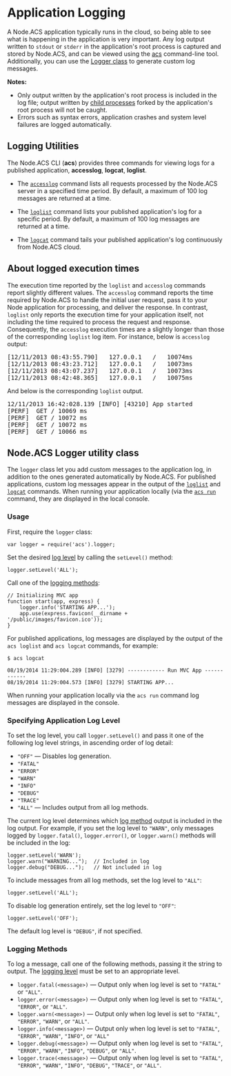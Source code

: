 
# Application Logging

A Node.ACS application typically runs in the cloud, so being able to see what is happening in the
application is very important. Any log output written to `stdout` or `stderr` in the application's
root process is captured and stored by Node.ACS, and can be viewed using the
[acs](#!/guide/node_cli) command-line tool. Additionally, you can use the [Logger class](#!/guide/node_logging-section-node-acs-logger-utility-class) to generate custom log messages.

**Notes:** 

* Only output written by the application's root process is included in the log file; output written by
[child processes](#!/guide/node_clustering) forked by the application's root process will not be caught.
* Errors such as syntax errors, application crashes and system level failures are logged
automatically. 

## Logging Utilities  

The Node.ACS CLI (**acs**) provides three commands for viewing logs for a
published application, **accesslog**, **logcat**, **loglist**.

* The [`accesslog`](#!/guide/node_cli_accesslog) command lists all requests processed by the
  Node.ACS server in a specified time period. By default, a maximum of 100 log messages are returned
  at a time.

* The [`loglist`](#!/guide/node_cli_loglist) command lists your published application's log for a specific
period. By default, a maximum of 100 log messages are returned at a time.

* The [`logcat`](#!/guide/node_cli_logcat) command tails your published application's log continuously
from Node.ACS cloud.

## About logged execution times ##

The execution time reported by the `loglist` and `accesslog` commands report slightly different
values. The `accesslog` command reports the time required by Node.ACS to handle the initial user
request, pass it to your Node application for processing, and deliver the response. In contrast,
`loglist` only reports the execution time for your application itself, not including the time
required to process the request and response. Consequently, the `accesslog` execution times are a
slightly longer than those of the corresponding `loglist` log item. For instance, below is `accesslog`
output:

<pre>
[12/11/2013 08:43:55.790]   127.0.0.1   /   10074ms
[12/11/2013 08:43:23.712]   127.0.0.1   /   10073ms
[12/11/2013 08:43:07.237]   127.0.0.1   /   10073ms
[12/11/2013 08:42:48.365]   127.0.0.1   /   10075ms
</pre>

And below is the corresponding `loglist` output.

<pre>
12/11/2013 16:42:028.139 [INFO] [43210] App started
[PERF]  GET / 10069 ms
[PERF]  GET / 10072 ms
[PERF]  GET / 10072 ms
[PERF]  GET / 10066 ms
</pre>

## Node.ACS Logger utility class 
The `logger` class let you add custom messages to the application log, in addition to the ones generated automatically by Node.ACS. For published applications, custom log
messages appear in the output of the [`loglist`](#!/guide/node_cli_loglist) and
[`logcat`](#!/guide/node_cli_logcat) commands. When running your application locally (via the [`acs
run`](#!/guide/node_cli_run) command, they are displayed in the local console.

### Usage
First, require the `logger` class:

	var logger = require('acs').logger;

Set the desired [log level](#!/guide/node_logging-section-specifying-application-log-level) by calling the `setLevel()` method:

	logger.setLevel('ALL');

Call one of the [logging methods](#!/guide/node_logging-section-logging-methods):

	// Initializing MVC app
	function start(app, express) {
		logger.info('STARTING APP...');
	    app.use(express.favicon(__dirname + '/public/images/favicon.ico'));
	}

For published applications, log messages are displayed by the output of the `acs loglist` and
`acs logcat` commands, for example:

	$ acs logcat

	08/19/2014 11:29:004.289 [INFO] [3279] ------------ Run MVC App ------------
	08/19/2014 11:29:004.573 [INFO] [3279] STARTING APP...

When running your application locally via the `acs run` command log messages are displayed in the console.

### Specifying Application Log Level

To set the log level, you call `logger.setLevel()` and pass it one of the following log level
strings, in ascending order of log detail:

* `"OFF"` &mdash; Disables log generation.
* `"FATAL"`
* `"ERROR"`
* `"WARN"`
* `"INFO"`
* `"DEBUG"`
* `"TRACE"`
* `"ALL"` &mdash; Includes output from all log methods.

The current log level determines which [log method](#!/guide/node_logging-section-logging-methods) output is included in the log output. 
For example, if you set the log level to `"WARN"`, only messages logged by
`logger.fatal()`, `logger.error()`, or `logger.warn()` methods will be included in the log:

	logger.setLevel('WARN');
	logger.warn("WARNING..."); 	// Included in log
	logger.debug("DEBUG...");	// Not included in log


To include messages from all log methods, set the log level to `"ALL"`:

	logger.setLevel('ALL');

To disable log generation entirely, set the log level to `"OFF"`:

	logger.setLevel('OFF');

The default log level is `"DEBUG"`, if not specified.

### Logging Methods

To log a message, call one of the following methods, passing it the string to output. The [logging level](#!/guide/node_logging-section-specifying-application-log-level) must be set to an appropriate level.

* `logger.fatal(<message>)` &mdash; Output only when log level is set to `"FATAL"` or `"ALL"`.
* `logger.error(<message>)` &mdash; Output only when log level is set to `"FATAL"`, `"ERROR"`, or `"ALL"`.
* `logger.warn(<message>)` &mdash; Output only when log level is set to `"FATAL"`, `"ERROR"`, `"WARN"`, or `"ALL"`. 
* `logger.info(<message>)` &mdash; Output only when log level is set to `"FATAL"`, `"ERROR"`, `"WARN"`, `"INFO"`, or `"ALL"` 
* `logger.debug(<message>)` &mdash; Output only when log level is set to `"FATAL"`, `"ERROR"`, `"WARN"`, `"INFO"`, `"DEBUG"`, or `"ALL"`. 
* `logger.trace(<message>)` &mdash; Output only when log level is set to `"FATAL"`, `"ERROR"`, `"WARN"`, `"INFO"`, `"DEBUG"`, `"TRACE"`, or `"ALL"`.
